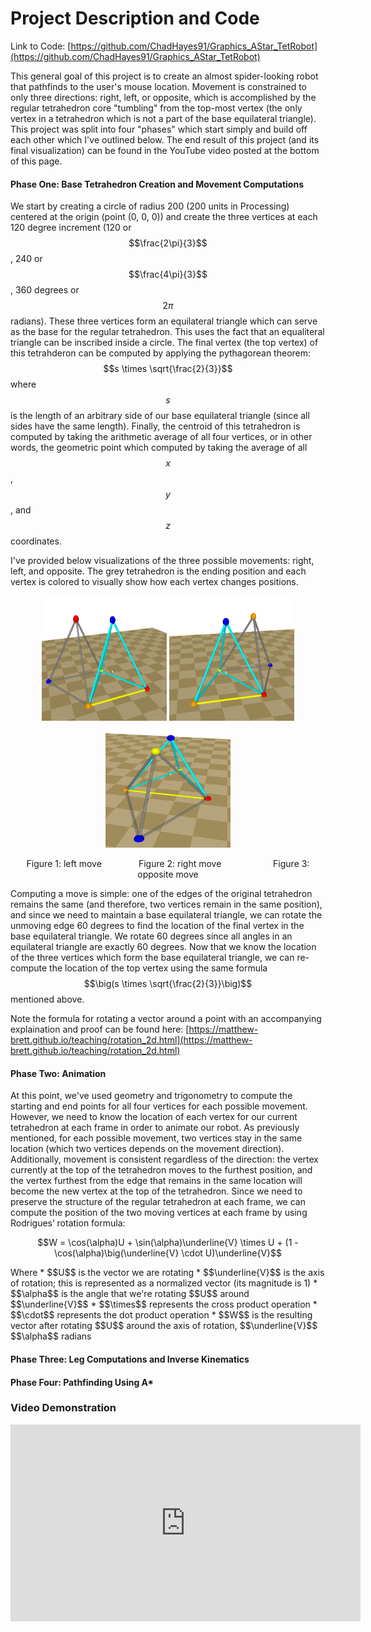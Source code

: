 <script src="https://cdn.mathjax.org/mathjax/latest/MathJax.js?config=TeX-AMS-MML_HTMLorMML" type="text/javascript"></script>

# Project Description and Code

Link to Code: [https://github.com/ChadHayes91/Graphics_AStar_TetRobot](https://github.com/ChadHayes91/Graphics_AStar_TetRobot)

This general goal of this project is to create an almost spider-looking robot that pathfinds to the user's mouse location. Movement is constrained to only three directions: right, left, or opposite, which is accomplished by the regular tetrahedron core "tumbling" from the top-most vertex (the only vertex in a tetrahedron which is not a part of the base equilateral triangle). This project was split into four "phases" which start simply and build off each other which I've outlined below. The end result of this project (and its final visualization) can be found in the YouTube video posted at the bottom of this page. 

#### Phase One: Base Tetrahedron Creation and Movement Computations
We start by creating a circle of radius 200 (200 units in Processing) centered at the origin (point (0, 0, 0)) and create the three vertices at each 120 degree increment (120 or $$\frac{2\pi}{3}$$, 240 or $$\frac{4\pi}{3}$$, 360 degrees or $$2\pi$$ radians). These three vertices form an equilateral triangle which can serve as the base for the regular tetrahedron. This uses the fact that an equaliteral triangle can be inscribed inside a circle. The final vertex (the top vertex) of this tetrahderon can be computed by applying the pythagorean theorem: $$s \times \sqrt{\frac{2}{3}}$$ where $$s$$ is the length of an arbitrary side of our base equilateral triangle (since all sides have the same length). Finally, the centroid of this tetrahedron is computed by taking the arithmetic average of all four vertices, or in other words, the geometric point which computed by taking the average of all $$x$$, $$y$$, and $$z$$ coordinates.

I've provided below visualizations of the three possible movements: right, left, and opposite. The grey tetrahedron is the ending position and each vertex is colored to visually show how each vertex changes positions.

<p align="center">
  <img width="200" height="200" src="https://github.com/ChadHayes91/Pathfinding_TetRobot/blob/master/Images/Tet_Left.PNG?raw=true">
  <img width="200" height="200" src="https://github.com/ChadHayes91/Pathfinding_TetRobot/blob/master/Images/Tet_Right.PNG?raw=true">
  <img width="200" height="200" src="https://github.com/ChadHayes91/Pathfinding_TetRobot/blob/master/Images/Tet_Oppo.PNG?raw=true">
</p>
<p align = "center">
   Figure 1: left move &nbsp;&nbsp;&nbsp;&nbsp;&nbsp;&nbsp;&nbsp;&nbsp;&nbsp;&nbsp;&nbsp;&nbsp;&nbsp;
   Figure 2: right move &nbsp;&nbsp;&nbsp;&nbsp;&nbsp;&nbsp;&nbsp;&nbsp;&nbsp;&nbsp;&nbsp;&nbsp;&nbsp;&nbsp;&nbsp;&nbsp;&nbsp;&nbsp;&nbsp;
   Figure 3: opposite move
</p>

Computing a move is simple:  one of the edges of the original tetrahedron remains the same (and therefore, two vertices remain in the same position), and since we need to maintain a base equilateral triangle, we can rotate the unmoving edge 60 degrees to find the location of the final vertex in the base equilateral triangle. We rotate 60 degrees since all angles in an equilateral triangle are exactly 60 degrees. Now that we know the location of the three vertices which form the base equilateral triangle, we can re-compute the location of the top vertex using the same formula $$\big(s \times \sqrt{\frac{2}{3}}\big)$$ mentioned above.

Note the formula for rotating a vector around a point with an accompanying explaination and proof can be found here:
[https://matthew-brett.github.io/teaching/rotation_2d.html](https://matthew-brett.github.io/teaching/rotation_2d.html)

#### Phase Two: Animation
At this point, we've used geometry and trigonometry to compute the starting and end points for all four vertices for each possible movement. However, we need to know the location of each vertex for our current tetrahedron at each frame in order to animate our robot. As previously mentioned, for each possible movement, two vertices stay in the same location (which two vertices depends on the movement direction). Additionally, movement is consistent regardless of the direction: the vertex currently at the top of the tetrahedron moves to the furthest position, and the vertex furthest from the edge that remains in the same location will become the new vertex at the top of the tetrahedron. Since we need to preserve the structure of the regular tetrahedron at each frame, we can compute the position of the two moving vertices at each frame by using Rodrigues’ rotation formula:
<p align="center">
$$W = \cos(\alpha)U + \sin(\alpha)\underline{V} \times U + (1 - \cos(\alpha)\big(\underline{V} \cdot U)\underline{V}$$
</p>
Where
* $$U$$ is the vector we are rotating
* $$\underline{V}$$ is the axis of rotation; this is represented as a normalized vector (its magnitude is 1)
* $$\alpha$$ is the angle that we're rotating $$U$$ around $$\underline{V}$$ 
* $$\times$$ represents the cross product operation
* $$\cdot$$ represents the dot product operation
* $$W$$ is the resulting vector after rotating $$U$$ around the axis of rotation, $$\underline{V}$$ $$\alpha$$ radians


#### Phase Three: Leg Computations and Inverse Kinematics

#### Phase Four: Pathfinding Using A*



### Video Demonstration

<iframe width="560" height="315" src="https://www.youtube.com/embed/RLJW0QGB1VQ" frameborder="0" allow="accelerometer; autoplay; encrypted-media; gyroscope; picture-in-picture" allowfullscreen></iframe>
